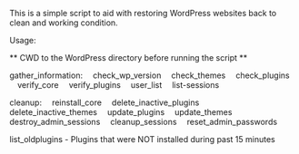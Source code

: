 This is a simple script to aid with restoring WordPress websites back to clean and working condition. 

Usage:

** CWD to the WordPress directory before running the script ** 

gather_information:
&emsp;check_wp_version
&emsp;check_themes
&emsp;check_plugins
&emsp;verify_core
&emsp;verify_plugins
&emsp;user_list
&emsp;list-sessions

cleanup:
&emsp;reinstall_core
&emsp;delete_inactive_plugins
&emsp;delete_inactive_themes
&emsp;update_plugins
&emsp;update_themes
&emsp;destroy_admin_sessions
&emsp;cleanup_sessions
&emsp;reset_admin_passwords

list_oldplugins - Plugins that were NOT installed during past 15 minutes
